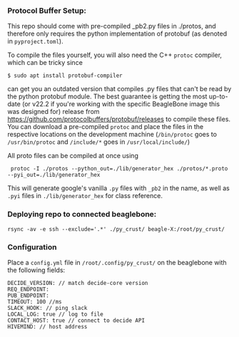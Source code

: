 
### Protocol Buffer Setup:
This repo should come with pre-compiled _pb2.py files in ./protos, and therefore only requires the python implementation of protobuf (as denoted in `pyproject.toml`).

To compile the files yourself, you will also need the C++ `protoc` compiler, which can be tricky since
```
$ sudo apt install protobuf-compiler
```
can get you an outdated version that compiles .py files that can't be read by the python protobuf module.
The best guarantee is getting the most up-to-date (or v22.2 if you're working with the specific BeagleBone image this was designed for) release from https://github.com/protocolbuffers/protobuf/releases to compile these files.
You can download a pre-compiled `protoc` and place the files in the respective locations on the development machine (`/bin/protoc` goes to `/usr/bin/protoc` and `/include/*` goes in `/usr/local/include/`)

All proto files can be compiled at once using
```
 protoc -I ./protos --python_out=./lib/generator_hex ./protos/*.proto --pyi_out=./lib/generator_hex
```
This will generate google's vanilla `.py` files with `_pb2` in the name, as well as `.pyi` files in `./lib/generator_hex` for class reference.

### Deploying repo to connected beaglebone:
```
rsync -av -e ssh --exclude='.*' ./py_crust/ beagle-X:/root/py_crust/
```
### Configuration
Place a `config.yml` file in `/root/.config/py_crust/` on the beaglebone with the following fields:
```agsl
DECIDE_VERSION: // match decide-core version
REQ_ENDPOINT:
PUB_ENDPOINT: 
TIMEOUT: 100 //ms
SLACK_HOOK: // ping slack
LOCAL_LOG: true // log to file
CONTACT_HOST: true // connect to decide API
HIVEMIND: // host address
```